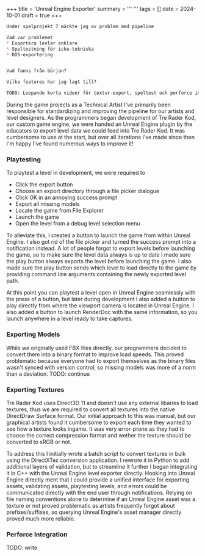 +++
title = 'Unreal Engine Exporter'
summary = '''
'''
tags = []
date = 2024-10-01
draft = true
+++

```md
Under spelprojekt 7 märkte jag av problem med pipeline

Vad var problemet
* Exportera levlar enklare
* Speltestning för icke-tekniska
* DDS-exportering 


Vad fanns från början? 

Vilka features har jag lagt till?

TODO: Loopande korta videor för textur-export, speltest och perforce integration
```
During the game projects as a Technical Artist I've primarily been responsible for standardizing and improving the pipeline for our artists and level designers. As the programmers began development of Tre Rader Kod, our custom game engine, we were handed an Unreal Engine plugin by the educators to export level data we could feed into Tre Rader Kod. It was cumbersome to use at the start, but over all iterations I've made since then I'm happy I've found numerous ways to improve it!

### Playtesting
To playtest a level in development, we were required to
* Click the export button
* Choose an export directory through a file picker dialogue
* Click OK in an annoying success prompt
* Export all missing models
* Locate the game from File Explorer
* Launch the game
* Open the level from a debug level selection menu

To alleviate this, I created a button to launch the game from within Unreal Engine. I also got rid of the file picker and turned the success prompt into a notification instead. A lot of people forgot to export levels before launching the game, so to make sure the level data always is up to date I made sure the play button always exports the level before launching the game. I also made sure the play button sends which level to load directly to the game by providing command line arguments containing the newly exported level path.

At this point you can playtest a level open in Unreal Engine seamlessly with the press of a button, but later during development I also added a button to play directly from where the viewport camera is located in Unreal Engine. I also added a button to launch RenderDoc with the same information, so you launch anywhere in a level ready to take captures.

### Exporting Models
While we originally used FBX files directly, our programmers decided to convert them into a binary format to improve load speeds. This proved problematic because everyone had to export themselves as the binary files wasn't synced with version control, so missing models was more of a norm than a deviation. TODO: continue

### Exporting Textures
Tre Rader Kod uses Direct3D 11 and doesn't use any external libaries to load textures, thus we are required to convert all textures into the native DirectDraw Surface format. Our initial approach to this was manual, but our graphical artists found it cumbersome to export each time they wanted to see how a texture looks ingame. It was very error-prone as they had to choose the correct compression format and wether the texture should be converted to sRGB or not.

To address this I initially wrote a batch script to convert textures in bulk using the DirectXTex conversion application. I rewrote it in Python to add additional layers of validation, but to streamline it further I began integrating it in C++ with the Unreal Engine level exporter directly. Hooking into Unreal Engine directly ment that I could provide a unified interface for exporting assets, validating assets, playtesting levels, and errors could be communicated directly with the end user through notifications. Relying on file naming conventions alone to determine if an Unreal Engine asset was a texture or not proved problematic as artists frequently forgot about prefixes/suffixes, so querying Unreal Engine's asset manager directly proved much more reliable.

### Perforce Integration
TODO: write
